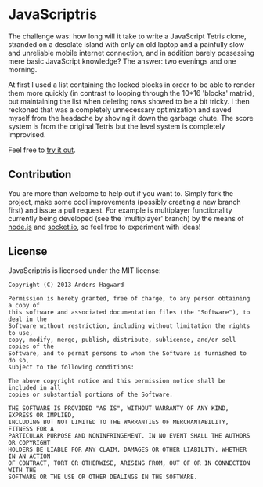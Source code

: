 ﻿# JavaScriptris

The challenge was: how long will it take to write a JavaScript Tetris clone,
stranded on a desolate island with only an old laptop and a painfully slow and
unreliable mobile internet connection, and in addition barely possessing mere
basic JavaScript knowledge? The answer: two evenings and one morning.

At first I used a list containing the locked blocks in order to be able to
render them more quickly (in contrast to looping through the 10*16 'blocks'
matrix), but maintaining the list when deleting rows showed to be a bit
tricky. I then reckoned that was a completely unnecessary optimization and
saved myself from the headache by shoving it down the garbage chute. The score
system is from the original Tetris but the level system is completely improvised.

Feel free to [try it out](https://dl.dropboxusercontent.com/u/334931/javascriptris/game.html).

## Contribution

You are more than welcome to help out if you want to. Simply fork the project, make
some cool improvements (possibly creating a new branch first) and issue a pull request.
For example is multiplayer functionality currently being developed (see the 'multiplayer'
branch) by the means of [node.js](http://nodejs.org/) and [socket.io](http://socket.io/),
so feel free to experiment with ideas!

## License

JavaScriptris is licensed under the MIT license:

	Copyright (C) 2013 Anders Hagward

	Permission is hereby granted, free of charge, to any person obtaining a copy of
	this software and associated documentation files (the "Software"), to deal in the
	Software without restriction, including without limitation the rights to use,
	copy, modify, merge, publish, distribute, sublicense, and/or sell copies of the
	Software, and to permit persons to whom the Software is furnished to do so,
	subject to the following conditions:

	The above copyright notice and this permission notice shall be included in all
	copies or substantial portions of the Software.

	THE SOFTWARE IS PROVIDED "AS IS", WITHOUT WARRANTY OF ANY KIND, EXPRESS OR IMPLIED,
	INCLUDING BUT NOT LIMITED TO THE WARRANTIES OF MERCHANTABILITY, FITNESS FOR A
	PARTICULAR PURPOSE AND NONINFRINGEMENT. IN NO EVENT SHALL THE AUTHORS OR COPYRIGHT
	HOLDERS BE LIABLE FOR ANY CLAIM, DAMAGES OR OTHER LIABILITY, WHETHER IN AN ACTION
	OF CONTRACT, TORT OR OTHERWISE, ARISING FROM, OUT OF OR IN CONNECTION WITH THE
	SOFTWARE OR THE USE OR OTHER DEALINGS IN THE SOFTWARE.